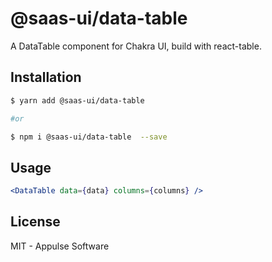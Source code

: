 # @saas-ui/data-table

A DataTable component for Chakra UI, build with react-table.

## Installation

```sh
$ yarn add @saas-ui/data-table

#or

$ npm i @saas-ui/data-table  --save
```

## Usage

```jsx
<DataTable data={data} columns={columns} />
```

## License

MIT - Appulse Software
